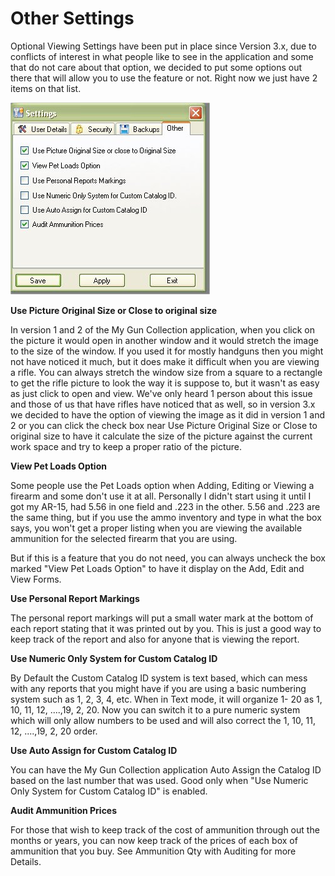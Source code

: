 # Other Settings

Optional Viewing Settings have been put in place since Version 3.x, due to conflicts of interest in what people like to see in the application and some that do not care about that option, we decided to put some options out there that will allow you to use the feature or not.  Right now we just have 2 items on that list.

![](images/Settings_Other.jpg)

**Use Picture Original Size or Close to original size**

In version 1 and 2 of the My Gun Collection application, when you click on the picture it would open in another window and it would stretch the image to the size of the window.  If you used it for mostly handguns then you might not have noticed it much, but it does make it difficult when you are viewing a rifle.  You can always stretch the window size from a square to a rectangle to get the rifle picture to look the way it is suppose to, but it wasn't as easy as just click to open and view.   We've only heard 1 person about this issue and those of us that have rifles have noticed that as well, so in version 3.x we decided to have the option of viewing the image as it did in version 1 and 2 or you can click the check box near Use Picture Original Size or Close to original size to have it calculate the size of the picture against the current work space and try to keep a proper ratio of the picture.

**View Pet Loads Option**

Some people use the Pet Loads option when Adding, Editing or Viewing a firearm and some don't use it at all.  Personally I didn't start using it until I got my AR-15, had 5.56 in one field and .223 in the other.  5.56 and .223 are the same thing, but if you use the ammo inventory and type in what the box says, you won't get a proper listing when you are viewing the available ammunition for the selected firearm that you are using.

But if this is a feature that you do not need, you can always uncheck the box marked "View Pet Loads Option" to have it display on the Add, Edit and View Forms.

**Use Personal Report Markings**

The personal report markings will put a small water mark at the bottom of each report stating that it was printed out by you.  This is just a good way to keep track of the report and also for anyone that is viewing the report.

**Use Numeric Only System for Custom Catalog ID**

By Default the Custom Catalog ID system is text based, which can mess with any reports that you might have if you are using a basic numbering system such as 1, 2, 3, 4, etc.   When in Text mode, it will organize 1- 20 as 1, 10, 11, 12, ....,19, 2, 20.   Now you can switch it to a pure numeric system which will only allow numbers to be used and will also correct the 1, 10, 11, 12, ....,19, 2, 20 order.

**Use Auto Assign for Custom Catalog ID**

You can have the My Gun Collection application Auto Assign the Catalog ID based on the last number that was used.  Good only when "Use Numeric Only System for Custom Catalog ID" is enabled.

**Audit Ammunition Prices**

For those that wish to keep track of the cost of ammunition through out the months or years, you can now keep track of the prices of each box of ammunition that you buy.   See Ammunition Qty with Auditing for more Details.